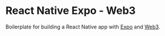 # React Native Expo - Web3

Boilerplate for building a React Native app with [Expo](https://expo.io) and [Web3](https://web3js.readthedocs.io/en/1.0/).